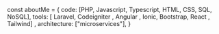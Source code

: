 
const aboutMe = {
  code: [PHP, Javascript, Typescript, HTML, CSS, SQL, NoSQL],
  tools: [ Laravel, Codeigniter , Angular , Ionic,  Bootstrap, React , Tailwind] ,
  architecture: ["microservices"],
}
